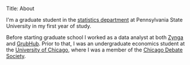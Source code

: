 Title: About

I'm a graduate student in  the [statistics department](http://stat.psu.edu/) at Pennsylvania State University in my first year of study.

Before starting graduate school I worked as a data analyst at both [Zynga](https://www.zynga.com/) and [GrubHub](https://www.grubhub.com/). Prior to that, I was an undergraduate economics student at the [University of Chicago](http://www.uchicago.edu/), where I was a member of the [Chicago Debate Society](http://debate.uchicago.edu/).
